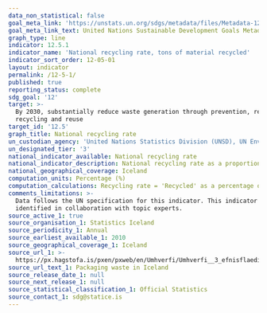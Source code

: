 ```yaml
---
data_non_statistical: false
goal_meta_link: 'https://unstats.un.org/sdgs/metadata/files/Metadata-12-05-01.pdf'
goal_meta_link_text: United Nations Sustainable Development Goals Metadata (pdf 782kB)
graph_type: line
indicator: 12.5.1
indicator_name: 'National recycling rate, tons of material recycled'
indicator_sort_order: 12-05-01
layout: indicator
permalink: /12-5-1/
published: true
reporting_status: complete
sdg_goal: '12'
target: >-
  By 2030, substantially reduce waste generation through prevention, reduction,
  recycling and reuse
target_id: '12.5'
graph_title: National recycling rate
un_custodian_agency: 'United Nations Statistics Division (UNSD), UN Environment (UNEP)'
un_designated_tier: '3'
national_indicator_available: National recycling rate
national_indicator_description: National recycling rate as a proportion of waste collected
national_geographical_coverage: Iceland
computation_units: Percentage (%)
computation_calculations: Recycling rate = 'Recycled' as a percentage of 'Arisings'.
comments_limitations: >-
  Data follows the UN specification for this indicator. This indicator has been
  identified in collaboration with topic experts.
source_active_1: true
source_organisation_1: Statistics Iceland
source_periodicity_1: Annual
source_earliest_available_1: 2010
source_geographical_coverage_1: Iceland
source_url_1: >-
  https://px.hagstofa.is/pxen/pxweb/en/Umhverfi/Umhverfi__3_efnisflaedi__2_urgangur/UMH04111.px
source_url_text_1: Packaging waste in Iceland
source_release_date_1: null
source_next_release_1: null
source_statistical_classification_1: Official Statistics
source_contact_1: sdg@statice.is
---
```

